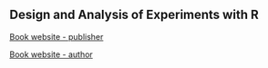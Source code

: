 ## Design and Analysis of Experiments with R  

[Book website - publisher](https://www.routledge.com/Design-and-Analysis-of-Experiments-with-R/Lawson/p/book/9781439868133#)  

[Book website - author](https://lawsonjsl7.netlify.app/webbook/rbook/)  
